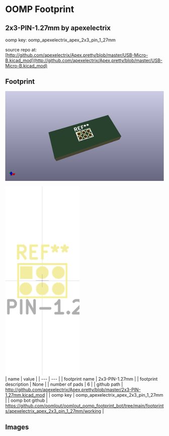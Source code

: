 # OOMP Footprint  
## 2x3-PIN-1.27mm  by apexelectrix  
  
oomp key: oomp_apexelectrix_apex_2x3_pin_1_27mm  
  
source repo at: [http://github.com/apexelectrix/Apex.pretty/blob/master/USB-Micro-B.kicad_mod](http://github.com/apexelectrix/Apex.pretty/blob/master/USB-Micro-B.kicad_mod)  
## Footprint  
  
[![working_kicad_pcb_3d.png](working_kicad_pcb_3d_600.png)](working_kicad_pcb_3d.png)  
  
[![working.png](working_600.png)](working.png)  
| name | value | 
| --- | --- | 
| footprint name | 2x3-PIN-1.27mm | 
| footprint description | None | 
| number of pads | 6 | 
| github path | http://github.com/apexelectrix/Apex.pretty/blob/master/2x3-PIN-1.27mm.kicad_mod | 
| oomp key | oomp_apexelectrix_apex_2x3_pin_1_27mm | 
| oomp bot github | https://github.com/oomlout/oomlout_oomp_footprint_bot/tree/main/footprints/apexelectrix_apex_2x3_pin_1_27mm/working | 
## Images  
